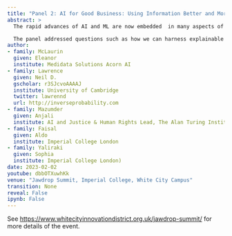 ```yaml
---
title: "Panel 2: AI for Good Business: Using Information Better and More Responsibly"
abstract: >
  The rapid advances of AI and ML are now embedded  in many aspects of human life. Discussions of the ethical implications have lagged behind the rapid pace of the technological advances and unintended consequences are only now beginning to unfold. 

  The panel addressed questions such as how we can harness explainable AI, mitigate for human biases in the data collection or analysis and use privacy-preserving algorithms to use AI and ML towards a fairer and more equitable world.
author:
- family: McLaurin
  given: Eleanor
  institute: Medidata Solutions Acorn AI
- family: Lawrence
  given: Neil D.
  gscholar: r3SJcvoAAAAJ
  institute: University of Cambridge
  twitter: lawrennd
  url: http://inverseprobability.com
- family: Mazumder
  given: Anjali
  institute: AI and Justice & Human Rights Lead, The Alan Turing Institute
- family: Faisal
  given: Aldo
  institute: Imperial College London
- family: Yaliraki
  given: Sophia
  institute: Imperial College London)
date: 2023-02-02
youtube: dbbOTXuwhKk
venue: "Jawdrop Summit, Imperial College, White City Campus"
transition: None
reveal: False
ipynb: False
---
```



See <https://www.whitecityinnovationdistrict.org.uk/jawdrop-summit/> for more details of the event.
